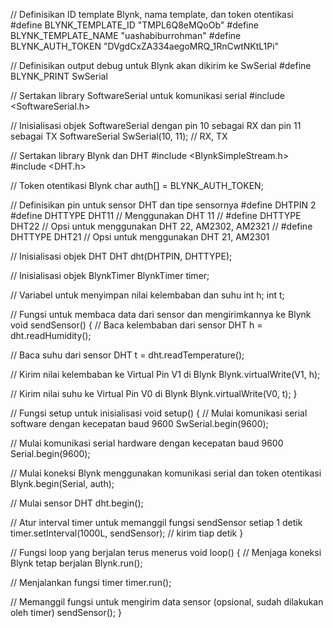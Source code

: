 // Definisikan ID template Blynk, nama template, dan token otentikasi
#define BLYNK_TEMPLATE_ID "TMPL6Q8eMQoOb"
#define BLYNK_TEMPLATE_NAME "uashabiburrohman"
#define BLYNK_AUTH_TOKEN "DVgdCxZA334aegoMRQ_1RnCwtNKtL1Pi"

// Definisikan output debug untuk Blynk akan dikirim ke SwSerial
#define BLYNK_PRINT SwSerial

// Sertakan library SoftwareSerial untuk komunikasi serial
#include <SoftwareSerial.h>

// Inisialisasi objek SoftwareSerial dengan pin 10 sebagai RX dan pin 11 sebagai TX
SoftwareSerial SwSerial(10, 11); // RX, TX

// Sertakan library Blynk dan DHT
#include <BlynkSimpleStream.h>
#include <DHT.h>

// Token otentikasi Blynk
char auth[] = BLYNK_AUTH_TOKEN;

// Definisikan pin untuk sensor DHT dan tipe sensornya
#define DHTPIN 2
#define DHTTYPE DHT11       // Menggunakan DHT 11
// #define DHTTYPE DHT22    // Opsi untuk menggunakan DHT 22, AM2302, AM2321
// #define DHTTYPE DHT21    // Opsi untuk menggunakan DHT 21, AM2301

// Inisialisasi objek DHT
DHT dht(DHTPIN, DHTTYPE);

// Inisialisasi objek BlynkTimer
BlynkTimer timer;

// Variabel untuk menyimpan nilai kelembaban dan suhu
int h;
int t;

// Fungsi untuk membaca data dari sensor dan mengirimkannya ke Blynk
void sendSensor() {
  // Baca kelembaban dari sensor DHT
  h = dht.readHumidity();
  
  // Baca suhu dari sensor DHT
  t = dht.readTemperature();
  
  // Kirim nilai kelembaban ke Virtual Pin V1 di Blynk
  Blynk.virtualWrite(V1, h);
  
  // Kirim nilai suhu ke Virtual Pin V0 di Blynk
  Blynk.virtualWrite(V0, t);
}

// Fungsi setup untuk inisialisasi
void setup() { 
  // Mulai komunikasi serial software dengan kecepatan baud 9600
  SwSerial.begin(9600);
  
  // Mulai komunikasi serial hardware dengan kecepatan baud 9600
  Serial.begin(9600);
  
  // Mulai koneksi Blynk menggunakan komunikasi serial dan token otentikasi
  Blynk.begin(Serial, auth);
  
  // Mulai sensor DHT
  dht.begin();
  
  // Atur interval timer untuk memanggil fungsi sendSensor setiap 1 detik
  timer.setInterval(1000L, sendSensor); // kirim tiap detik
}

// Fungsi loop yang berjalan terus menerus
void loop() {
  // Menjaga koneksi Blynk tetap berjalan
  Blynk.run();
  
  // Menjalankan fungsi timer
  timer.run();
  
  // Memanggil fungsi untuk mengirim data sensor (opsional, sudah dilakukan oleh timer)
  sendSensor();
}
